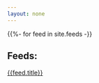 ```yaml
---
layout: none
---
```

{{%- for feed in site.feeds -}}
<h2>Feeds:</h2>
<a href = '{{feed.permalink}}'>{{feed.title}}</a>
